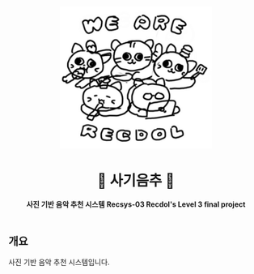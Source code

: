 <div align="center">
  <br>
  <img width="300" src="./docs/imgs/logo.png">
  <h1>🎵 사기음추 🎵</h1>
  <strong>사진 기반 음악 추천 시스템</strong>
  <strong>Recsys-03 Recdol's Level 3 final project</strong>
  <br>
</div>
<br>

## 개요
사진 기반 음악 추천 시스템입니다.